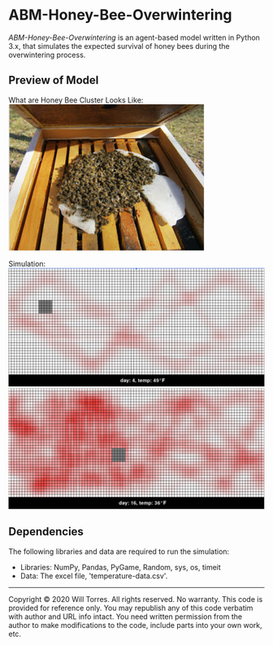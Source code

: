 # ABM-Honey-Bee-Overwintering

*ABM-Honey-Bee-Overwintering* is an agent-based model written in Python 3.x, that simulates the expected survival of honey bees during the overwintering process.

## Preview of Model
What are Honey Bee Cluster Looks Like:
![Cluster](images/cluster.png)

Simulation:
![Simulation Beginning](images/sim-1.png)
![Simulation End](images/sim-2.png)


## Dependencies
The following libraries and data are required to run the simulation:

- Libraries: NumPy, Pandas, PyGame, Random, sys, os, timeit
- Data: The excel file, 'temperature-data.csv'.

----
Copyright © 2020 Will Torres. All rights reserved. No warranty. This code is provided for reference only. You may republish any of this code verbatim with author and URL info intact. You need written permission from the author to make modifications to the code, include parts into your own work, etc.
